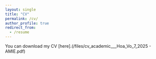 ```yaml
---
layout: single
title: "CV"
permalink: /cv/
author_profile: true
redirect_from:
  - /resume 
---
```


You can download my CV [here].(/files/cv_academic___Hoa_Vo_7_2025 - AMIE.pdf) 
